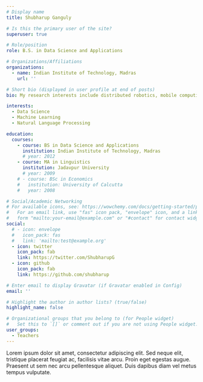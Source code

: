```yaml
---
# Display name
title: Shubharup Ganguly

# Is this the primary user of the site?
superuser: true

# Role/position
role: B.S. in Data Science and Applications

# Organizations/Affiliations
organizations:
  - name: Indian Institute of Technology, Madras
    url: ''

# Short bio (displayed in user profile at end of posts)
bio: My research interests include distributed robotics, mobile computing and programmable matter.

interests:
  - Data Science
  - Machine Learning 
  - Natural Language Processing

education:
  courses:
    - course: BS in Data Science and Applications
      institution: Indian Institute of Technology, Madras
      # year: 2012
    - course: MA in Linguistics
      institution: Jadavpur University
      # year: 2009
    # - course: BSc in Economics
    #   institution: University of Calcutta
    #   year: 2008

# Social/Academic Networking
# For available icons, see: https://wowchemy.com/docs/getting-started/page-builder/#icons
#   For an email link, use "fas" icon pack, "envelope" icon, and a link in the
#   form "mailto:your-email@example.com" or "#contact" for contact widget.
social:
  # - icon: envelope
  #   icon_pack: fas
  #   link: 'mailto:test@example.org'
  - icon: twitter
    icon_pack: fab
    link: https://twitter.com/ShubharupG
  - icon: github
    icon_pack: fab
    link: https://github.com/shubharup

# Enter email to display Gravatar (if Gravatar enabled in Config)
email: ''

# Highlight the author in author lists? (true/false)
highlight_name: false

# Organizational groups that you belong to (for People widget)
#   Set this to `[]` or comment out if you are not using People widget.
user_groups:
  - Teachers
---
```


Lorem ipsum dolor sit amet, consectetur adipiscing elit. Sed neque elit, tristique placerat feugiat ac, facilisis vitae arcu. Proin eget egestas augue. Praesent ut sem nec arcu pellentesque aliquet. Duis dapibus diam vel metus tempus vulputate.
